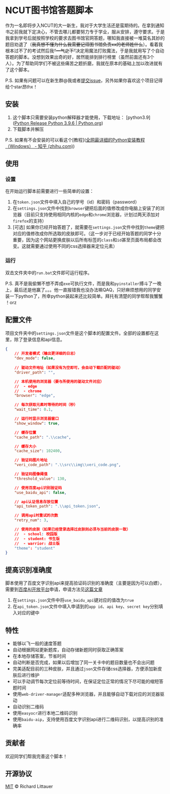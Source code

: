 # NCUT图书馆答题脚本

作为一名即将步入NCUT的大一新生，我对于大学生活还是蛮期待的。在拿到通知书之前我就下定决心，不管去哪儿都要努力专于学业，服从安排，遵守要求。于是我拿到学号后就按照学校的要求去图书馆官网答题，哪知我直接被一堆莫名其妙的题目劝退了（~~我真想不懂为什么我需要记得图书馆负责xx的老师姓什么~~）。看着我根本过不了的考试然后我~~“一气之下”~~决定用魔法打败魔法，于是我就用写了个自动答题的脚本。没想到效果出奇的好，居然能排到排行榜里（虽然前面还有3个人）。为了帮助同学们不被这些痛苦之题折磨，我就在原本的基础上加以改进就有了这个脚本。

P.S. 如果有问题可以在新生群@我或者[提交issue](https://github.com/batu1579/NCUT-library-auto-answer/issues/new)，另外如果你喜欢这个项目记得给个star昂thx！

## 安装

1.  这个脚本只需要安装python解释器才能使用，下载地址： [python3.9]([Python Release Python 3.9.6 | Python.org](https://www.python.org/downloads/release/python-396/))
2.  下载脚本并解压

P.S. 如果有不会安装的可以看这个[教程]([全网最详细的Python安装教程（Windows） - 知乎 (zhihu.com)](https://zhuanlan.zhihu.com/p/344887837))

## 使用

### 设置

在开始运行脚本前需要进行一些简单的设置：

1.  在`token.json`文件中填入自己的学号（id）和密码（password）
2.  在`settings.json`文件中找到`browser`键把后面的值修改成你电脑上安装了的浏览器（目前只支持使用相同内核的`edge`和`chrome`浏览器，计划过两天添加对`firefox`的支持）
3.  [可选] 如果你已经开始答题了，就需要在`settings.json`文件中找到`theme`键把对应的值修改成你所选取的皮肤即可。（这一步对于已经开始答题的同学十分重要，因为这个网站更换皮肤以后所有标签的`class`和`id`甚至页面布局都会改变。这就需要通过使用不同的css选择器来定位元素）

### 运行

双击文件夹中的`run.bat`文件即可运行程序。

P.S. 真不是我偷懒不想不弄成`exe`可执行文件，而是我和`pyinstaller`搏斗了一晚上，最后还是他赢了。。。他一直报错我也没办法嘛QAQ，只好麻烦想用的同学安装一下python了，所幸python装起来还比较简单。拜托有清楚的同学帮帮我蟹蟹 ！orz

## 配置文件

项目文件夹中的`settings.json`文件是这个脚本的配置文件。全部的设置都在这里，除了登录信息和api信息。

```json
{
    // 开发者模式（输出更详细的日志）
    "dev_mode": false,
    
    // 驱动文件地址（如果没有为空即可，会自动下载匹配的驱动）
    "driver_path": "",

    // 本机使用的浏览器（要与所使用的驱动文件对应）
    //  - edge
    //  - chrome
    "browser": "edge",

    // 每次获取元素时等待的时间（秒）
    "wait_time": 0.1,

    // 运行时显示浏览器窗口
    "show_window": true,

    // 缓存位置
    "cache_path": ".\\cache",

    // 缓存大小
    "cache_size": 102400,

    // 验证码图片地址
    "veri_code_path": ".\\src\\img\\veri_code.png",

    // 验证码图像阈值
    "threshold_value": 130,

    // 使用百度api识别验证码
    "use_baidu_api": false,

    // api认证信息存放位置
    "api_token_path": ".\\api_token.json",

    // 调用api时重试的次数
    "retry_num": 3,

    // 使用的皮肤（如果已经登录选择过皮肤则必须与当前的皮肤一致）
    //  - school: 校园版
    //  - student: 书生版
    //  - warrior: 战士版
    "theme": "student"
}
```

## 提高识别准确度

脚本使用了百度文字识别api来提高验证码识别的准确度（主要是因为可以白嫖），需要到[百度AI开放平台](https://ai.baidu.com/tech/ocr/general)申请，申请方法见[这篇文章](https://ai.baidu.com/ai-doc/OCR/dk3iqnq51)

1.  在`settings.json`文件中将`use_baidu_api`键对应的值改为`true`
2.  在`api_token.json`文件中填入申请到的`app id`、`api key`、`secret key`分别填入对应的键中

## 特性

-   能够以飞一般的速度答题
-   自动根据网站更新题库，自动存储新题同时获取正确答案
-   在本地存储答案，节省时间
-   自动判断是否完成，如果以后增加了同一关卡中的题目数量也不会出问题
-   完美适配目前的三种皮肤，并且通过`json`文件存储css选择器，方便添加新皮肤后进行维护
-   可以手动调节每次定位前等待时间，在保证定位正常的情况下尽可能的缩短答题时间
-   使用`web-driver-manager`适配多种浏览器，并且能够自动下载对应的浏览器驱动
-   自动识别二维码
-   使用`easyocr`进行本地二维码识别
-   使用`baidu-aip`，支持使用百度文字识别api进行二维码识别，以提高识别的准确率

## 贡献者

欢迎同学们帮我完善这个脚本！

## 开源协议

[MIT](https://github.com/RichardLitt/standard-readme/blob/master/LICENSE) © Richard Littauer